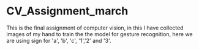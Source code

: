 # CV_Assignment_march
This is the final assignment of computer vision, in this I have collected images of my hand to train the the model for gesture recognition, here we are using sign for 'a', 'b',
'c', '1','2' and '3'.
